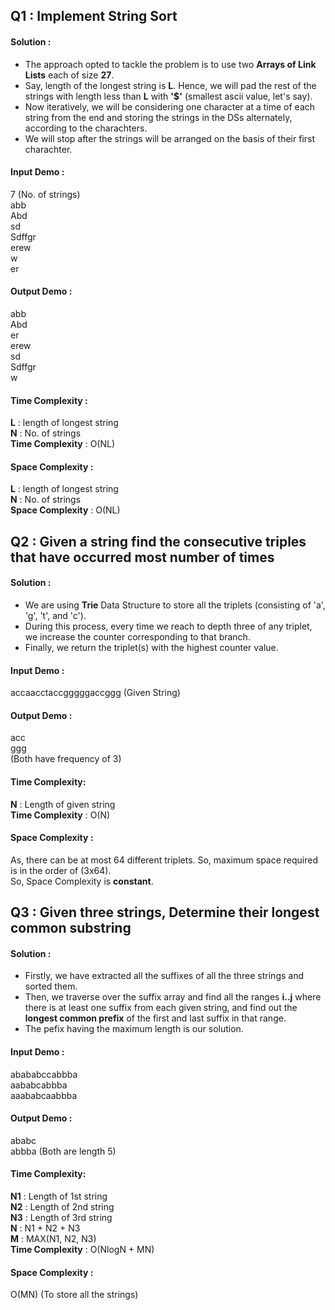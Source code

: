 ## Q1 : Implement String Sort
#### Solution : 
* The approach opted to tackle the problem is to use two **Arrays of Link Lists** each of size **27**.<br>
* Say, length of the longest string is **L**. Hence, we will pad the rest of the strings with length less than **L** with **'$'** (smallest ascii value, let's say). <br>
* Now iteratively, we will be considering one character at a time of each string from the end and storing the strings in the DSs alternately, according to the charachters.<br>
* We will stop after the strings will be arranged on the basis of their first charachter.
#### Input Demo :
7 (No. of strings)<br>
abb<br>
Abd<br>
sd<br>
Sdffgr<br>
erew<br>
w<br>
er
#### Output Demo :
abb<br>
Abd<br>
er<br>
erew<br>
sd<br>
Sdffgr<br>
w
#### Time Complexity :
**L** : length of longest string<br>
**N** : No. of strings<br>
**Time Complexity** : O(NL)
#### Space Complexity :
**L** : length of longest string<br>
**N** : No. of strings<br>
**Space Complexity** : O(NL)

## Q2 : Given a string find the consecutive triples that have occurred most number of times
#### Solution :
* We are using **Trie** Data Structure to store all the triplets (consisting of 'a', 'g', 't', and 'c').
* During this process, every time we reach to depth three of any triplet, we increase the counter corresponding to that branch.
* Finally, we return the triplet(s) with the highest counter value.
#### Input Demo :
accaacctaccgggggaccggg (Given String)
#### Output Demo :
acc<br>
ggg<br>
(Both have frequency of 3)
#### Time Complexity:
**N** : Length of given string<br>
**Time Complexity** : O(N)
#### Space Complexity :
As, there can be at most 64 different triplets. So, maximum space required is in the order of (3x64).<br>
So, Space Complexity is **constant**.

## Q3 : Given three strings, Determine their longest common substring
#### Solution :
* Firstly, we have extracted all the suffixes of all the three strings and sorted them.
* Then, we traverse over the suffix array and find all the ranges **i..j** where there is at least one suffix from each given string, and find out the **longest common prefix** of the first and last suffix in that range.
* The pefix having the maximum length is our solution.
#### Input Demo :
abababccabbba<br>
aababcabbba<br>
aaababcaabbba<br>
#### Output Demo :
ababc<br>
abbba
(Both are length 5)
#### Time Complexity:
**N1** : Length of 1st string<br>
**N2** : Length of 2nd string<br>
**N3** : Length of 3rd string<br>
**N** : N1 + N2 + N3<br>
**M** : MAX(N1, N2, N3)<br>
**Time Complexity** : O(NlogN + MN)
#### Space Complexity :
O(MN) (To store all the strings)
